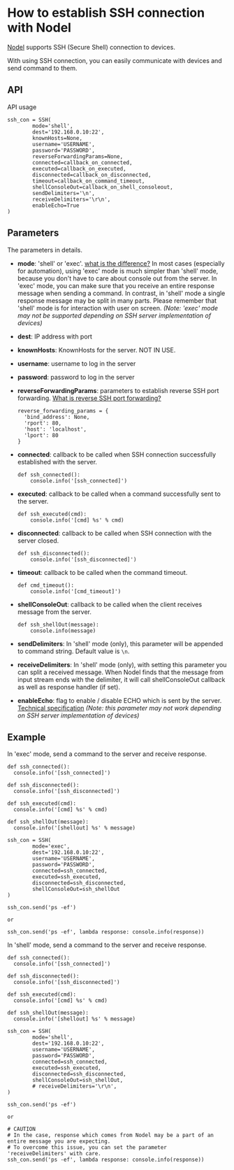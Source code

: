 # How to establish SSH connection with Nodel

[Nodel](http://nodel.io) supports SSH (Secure Shell) connection to devices.

With using SSH connection, you can easily communicate with devices and send command to them.

## API

API usage

```
ssh_con = SSH(
        mode='shell',
        dest='192.168.0.10:22',
        knownHosts=None,
        username='USERNAME',
        password='PASSWORD',
        reverseForwardingParams=None,
        connected=callback_on_connected,
        executed=callback_on_executed,
        disconnected=callback_on_disconnected,
        timeout=callback_on_command_timeout,
        shellConsoleOut=callback_on_shell_consoleout,
        sendDelimiters='\n',
        receiveDelimiters='\r\n',
        enableEcho=True
)
```

## Parameters

The parameters in details.

- **mode**: 'shell' or 'exec'. 
  [what is the difference?](https://stackoverflow.com/questions/6770206/what-is-the-difference-between-the-shell-channel-and-the-exec-channel-in-jsc) 
  In most cases (especially for automation), using 'exec' mode is much simpler than 'shell' mode, because you don't have to care about console out from the server.
  In 'exec' mode, you can make sure that you receive an entire response message when sending a command.
  In contrast, in 'shell' mode a single response message may be split in many parts. Please remember that 'shell' mode is for interaction with user on screen.
  *(Note: 'exec' mode may not be supported depending on SSH server implementation of devices)*
  
- **dest**: IP address with port

- **knownHosts**: KnownHosts for the server. NOT IN USE.

- **username**: username to log in the server

- **password**: password to log in the server

- **reverseForwardingParams**: parameters to establish reverse SSH port forwarding. 
  [What is reverse SSH port forwarding?](https://www.ssh.com/ssh/tunneling/example) 
    ```
    reverse_forwarding_params = {
      'bind_address': None,
      'rport': 80,
      'host': 'localhost',
      'lport': 80
    }
    ```

- **connected**: callback to be called when SSH connection successfully established with the server.
    ```
    def ssh_connected():
        console.info('[ssh_connected]')
    ```

- **executed**: callback to be called when a command successfully sent to the server.
    ```
    def ssh_executed(cmd):
        console.info('[cmd] %s' % cmd)
    ```

- **disconnected**: callback to be called when SSH connection with the server closed.
    ```
    def ssh_disconnected():
        console.info('[ssh_disconnected]')
    ```

- **timeout**: callback to be called when the command timeout.
    ```
    def cmd_timeout():
        console.info('[cmd_timeout]')  
    ```

- **shellConsoleOut**: callback to be called when the client receives message from the server.
    ```
    def ssh_shellOut(message):
        console.info(message)
    ```
  
- **sendDelimiters**: In 'shell' mode (only), this parameter will be appended to command string. Default value is `\n`.

- **receiveDelimiters**: In 'shell' mode (only), with setting this parameter you can split a received message. 
  When Nodel finds that the message from input stream ends with the delimiter, it will call shellConsoleOut callback as well as response handler (if set).

- **enableEcho**: flag to enable / disable ECHO which is sent by the server. 
  [Technical specification](https://tools.ietf.org/html/rfc4254) 
  *(Note: this parameter may not work depending on SSH server implementation of devices)*

## Example

In 'exec' mode, send a command to the server and receive response.

```
def ssh_connected():
  console.info('[ssh_connected]')
  
def ssh_disconnected():
  console.info('[ssh_disconnected]')  

def ssh_executed(cmd):
  console.info('[cmd] %s' % cmd)

def ssh_shellOut(message):
  console.info('[shellout] %s' % message)

ssh_con = SSH(
        mode='exec',
        dest='192.168.0.10:22',
        username='USERNAME',
        password='PASSWORD',
        connected=ssh_connected,
        executed=ssh_executed,
        disconnected=ssh_disconnected,
        shellConsoleOut=ssh_shellOut
)

ssh_con.send('ps -ef')

or

ssh_con.send('ps -ef', lambda response: console.info(response))
```

In 'shell' mode, send a command to the server and receive response.

```
def ssh_connected():
  console.info('[ssh_connected]')
  
def ssh_disconnected():
  console.info('[ssh_disconnected]')  

def ssh_executed(cmd):
  console.info('[cmd] %s' % cmd)

def ssh_shellOut(message):
  console.info('[shellout] %s' % message)
  
ssh_con = SSH(
        mode='shell',
        dest='192.168.0.10:22',
        username='USERNAME',
        password='PASSWORD',
        connected=ssh_connected,
        executed=ssh_executed,
        disconnected=ssh_disconnected,
        shellConsoleOut=ssh_shellOut,
        # receiveDelimiters='\r\n',
)

ssh_con.send('ps -ef')

or

# CAUTION 
# In the case, response which comes from Nodel may be a part of an entire message you are expecting.
# To overcome this issue, you can set the parameter 'receiveDelimiters' with care.
ssh_con.send('ps -ef', lambda response: console.info(response)) 
```